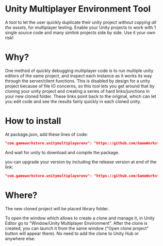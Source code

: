 # Unity Multiplayer Environment Tool
A tool to let the user quickly duplicate their unity project *without copying all the assets*, for multiplayer testing.
Enable your Unity projects to work with 1 single source code and many simlink projects side by side.
Use it your own risk!

# Why?
One method of quickly debugging multiplayer code is to run multiple unity editors of the same project, and inspect each instance as it works its way through the server/client functions. This is disabled by design for a unity project because of file IO concerns, so this tool lets you get around that by cloning your unity project and creating a series of hard links/junctions in your new cloned folder. These links point back to the original, which can let you edit code and see the results fairly quickly in each cloned unity.

# How to install

At package.json, add these lines of code:
```json
"com.gameworkstore.unitymultiplayerenv": "https://github.com/GameWorkstore/unity-multiplayer-env.git#1.0.0"
```

And wait for unity to download and compile the package.

you can upgrade your version by including the release version at end of the link:
```json
"com.gameworkstore.unitymultiplayerenv": "https://github.com/GameWorkstore/unity-multiplayer-env.git#1.0.0"
```

# Where?
The new cloned project will be placed library folder.

To open the window which allows to create a clone and manage it, in Unity Editor go to "Window/Unity Multiplayer Environment".
After the clone is created, you can launch it from the same window ("Open clone project" button will appear there).
No need to add the clone to Unity Hub or anywhere else.
